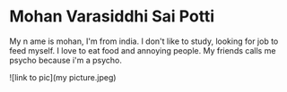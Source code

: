 # Mohan Varasiddhi Sai Potti
My n ame is mohan, I'm from india. I don't like to study, looking for job to feed myself. I love to eat food  and annoying people. My friends calls me psycho because i'm a psycho.

![link to pic](my picture.jpeg)
